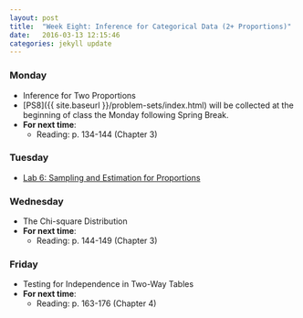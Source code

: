 ```yaml
---
layout: post
title:  "Week Eight: Inference for Categorical Data (2+ Proportions)"
date:   2016-03-13 12:15:46
categories: jekyll update
---
```


### Monday
- Inference for Two Proportions
- [PS8]({{ site.baseurl }}/problem-sets/index.html) will be collected at the beginning of class the Monday following Spring Break.
- **For next time**:
    - Reading: p. 134-144 (Chapter 3)

### Tuesday
- <a href = "{{ site.baseurl }}/assets/week-08/roadless_usa.html" target = "_blank">Lab 6: Sampling and Estimation for Proportions</a>

### Wednesday
- The Chi-square Distribution
- **For next time**:
    - Reading: p. 144-149 (Chapter 3)

### Friday
- Testing for Independence in Two-Way Tables
- **For next time**:
    - Reading: p. 163-176 (Chapter 4)